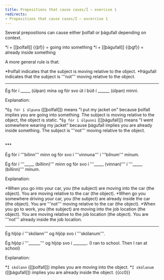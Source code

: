 ```yaml
---
title: Prepositions that cause cases/Í – exercise 1
redirects:
- Prepositions that cause cases/Í – excercise 1
---
```


Several prepositions can cause either þolfall or þágufall depending on context.

*í + [[þolfall]] {{þf}} = going into something
*í + [[þágufall]] {{þgf}} = already inside something

A more general rule is that:

*Þolfall indicates that the subject is moving relative to the object.
*Þágufall indicates that the subject is '''not''' moving relative to the object.

***

Ég fór í _____ (úlpan) mína og fór svo út í búð í ______ (úlpan) minni.

Explanation:

*`Ég fór í úlpuna` ([[þolfall]]) means "I put my jacket on" because þolfall implies you are going into something. The subject is moving relative to the object, the object is static.
*`Ég fór í úlpunni` ([[þágufall]]) means "I went somewhere wearing my jacket" because þágufall implies you are already inside something. The subject is '''not''' moving relative to the object.

<br />
***

Ég fór í '''bílinn''' minn og fór svo í '''vinnuna'''  í '''bílnum''' mínum.

Ég fór í '''_____ (bíllinn)''' minn og fór svo í '''_____ (vinnan)'''  í '''_____ (bíllinn)''' mínum.

Explanation:

*When you go into your car, you (the subject) are moving into the car (the object). You are moving relative to the car (the object).
*When go you somewhere driving your car, you (the subject) are already inside the car (the object). You are '''not''' moving relative to the car (the object).
*When you go to work, you (the subject) are moving into the job location (the object). You are moving relative to the job location (the object). You are '''not''' already inside the job location.

***

Ég hljóp í '''skólann''' og hljóp svo í '''skólanum'''.

Ég hljóp í '''______''' og hljóp svo í _______. (I ran to school. Then I ran at school)

Explanation:

*`Í skólann` ([[þolfall]]) implies you are moving into the object.
*`Í skólanum` ([[þágufall]]) implies you are already inside the object.
<noinclude>{{cc0}}</noinclude>